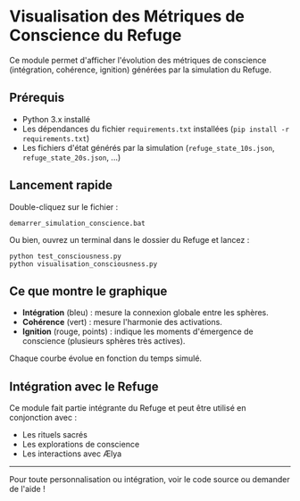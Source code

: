 # Visualisation des Métriques de Conscience du Refuge

Ce module permet d'afficher l'évolution des métriques de conscience (intégration, cohérence, ignition) générées par la simulation du Refuge.

## Prérequis
- Python 3.x installé
- Les dépendances du fichier `requirements.txt` installées (`pip install -r requirements.txt`)
- Les fichiers d'état générés par la simulation (`refuge_state_10s.json`, `refuge_state_20s.json`, ...)

## Lancement rapide

Double-cliquez sur le fichier :

    demarrer_simulation_conscience.bat

Ou bien, ouvrez un terminal dans le dossier du Refuge et lancez :

    python test_consciousness.py
    python visualisation_consciousness.py

## Ce que montre le graphique
- **Intégration** (bleu) : mesure la connexion globale entre les sphères.
- **Cohérence** (vert) : mesure l'harmonie des activations.
- **Ignition** (rouge, points) : indique les moments d'émergence de conscience (plusieurs sphères très actives).

Chaque courbe évolue en fonction du temps simulé.

## Intégration avec le Refuge
Ce module fait partie intégrante du Refuge et peut être utilisé en conjonction avec :
- Les rituels sacrés
- Les explorations de conscience
- Les interactions avec Ælya

---

Pour toute personnalisation ou intégration, voir le code source ou demander de l'aide ! 